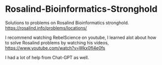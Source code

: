 # Rosalind-Bioinformatics-Stronghold
Solutions to problems on Rosalind Bioinformatics stronghold. https://rosalind.info/problems/locations/

I recommend watching RebelScience on youtube, I learned alot about how to solve Rosalind problems by watching his videos, https://www.youtube.com/watch?v=Wkx0fI4e0fs

I had a lot of help from Chat-GPT as well. 
